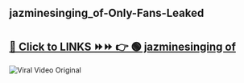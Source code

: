 
 ## jazminesinging_of-Only-Fans-Leaked

# <h2><a href="https://clipsfans.com/jazminesinging_of&ref=git">🔗 Click to LINKS ⏩⏩ 👉 🟢 jazminesinging of </a></h2>

<a href="https://clipsfans.com/jazminesinging_of&ref=git" rel="nofollow" data-target="animated-image.originalLink"><img src="https://i.ibb.co.com/xMMVF88/686577567.gif" alt="Viral Video Original" style="max-width: 100%; display: inline-block;" data-target="animated-image.originalImage"></a>
